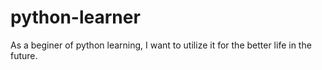 # python-learner

As a beginer of python learning, I want to utilize it for the better life in the future.